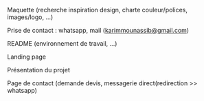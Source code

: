 Maquette (recherche inspiration design, charte couleur/polices, images/logo, ...)

Prise de contact : whatsapp, mail (karimmounassib@gmail.com)

README (environnement de travail, ...)

Landing page

Présentation du projet

Page de contact (demande devis, messagerie direct(redirection >> whatsapp)
